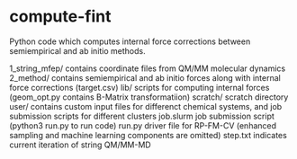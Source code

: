 # compute-fint
Python code which computes internal force corrections between semiempirical and ab initio methods.

1_string_mfep/  contains coordinate files from QM/MM molecular dynamics
2_method/       contains semiempirical and ab initio forces along with internal force corrections (target.csv)
lib/            scripts for computing internal forces (geom_opt.py contains B-Matrix transformatiion)
scratch/        scratch directory
user/           contains custom input files for differenct chemical systems, and job submission scripts for different clusters
job.slurm       job submission script (python3 run.py to run code)
run.py          driver file for RP-FM-CV (enhanced sampling and machine learning components are omitted)
step.txt        indicates current iteration of string QM/MM-MD

